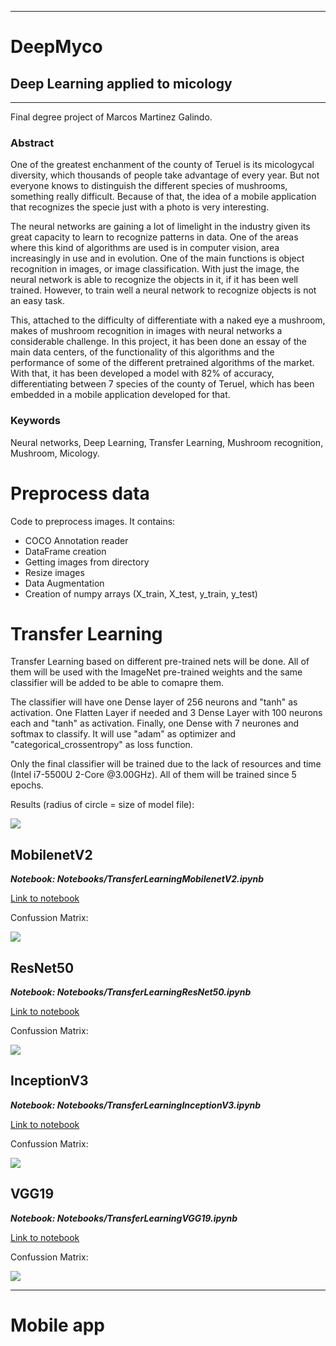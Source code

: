 _____________________
# DeepMyco
## Deep Learning applied to micology
_____________________

Final degree project of Marcos Martinez Galindo.

### Abstract

One of the greatest enchanment of the county of Teruel is its micologycal diversity, which thousands of people take advantage of every year. But not everyone knows to distinguish the different species of mushrooms, something really difficult. Because of that, the idea of a mobile application that recognizes the specie just with a photo is very interesting.

The neural networks are gaining a lot of limelight in the industry given its great capacity to learn to recognize patterns in data. One of the areas where this kind of algorithms are used is in computer vision, area increasingly in use and in evolution. One of the main functions is object recognition in images, or image classification. With just the image, the neural network is able to recognize the objects in it, if it has been well trained. However, to train well a neural network to recognize objects is not an easy task.

This, attached to the difficulty of differentiate with a naked eye a mushroom, makes of mushroom recognition in images with neural networks a considerable challenge. In this project, it has been done an essay of the main data centers, of the functionality of this algorithms and the performance of some of the different pretrained algorithms of the market. With that, it has been developed a model with 82\% of accuracy, differentiating between 7 species of the county of Teruel, which has been embedded in a mobile application developed for that.

### Keywords
Neural networks, Deep Learning, Transfer Learning, Mushroom recognition, Mushroom, Micology.

# Preprocess data

Code to preprocess images. It contains:
- COCO Annotation reader
- DataFrame creation
- Getting images from directory
- Resize images
- Data Augmentation
- Creation of numpy arrays (X_train, X_test, y_train, y_test)


# Transfer Learning
Transfer Learning based on different pre-trained nets will be done. All of them will be used with the ImageNet pre-trained weights and the same classifier will be added to be able to comapre them. 

The classifier will have one Dense layer of 256 neurons and "tanh" as activation. One Flatten Layer if needed and 3 Dense Layer with 100 neurons each and "tanh" as activation. Finally, one Dense with 7 neurones and softmax to classify. It will use "adam" as optimizer and "categorical_crossentropy" as loss function.

Only the final classifier will be trained due to the lack of resources and time (Intel i7-5500U 2-Core @3.00GHz). All of them will be trained since 5 epochs.

Results (radius of circle = size of model file):

![](images/comparision.png?raw=true)

## MobilenetV2
***Notebook: Notebooks/TransferLearningMobilenetV2.ipynb***

[Link to notebook](./Notebooks/TransferLearningMobilenetV2.ipynb)

Confussion Matrix:

![](images/matriz-mobilenet.png?raw=true)

## ResNet50
***Notebook: Notebooks/TransferLearningResNet50.ipynb***

[Link to notebook](./Notebooks/TransferLearningResNet50.ipynb)

Confussion Matrix:

![](images/matriz-resnet.png?raw=true)

## InceptionV3
***Notebook: Notebooks/TransferLearningInceptionV3.ipynb***

[Link to notebook](./Notebooks/TransferLearningInceptionV3.ipynb)

Confussion Matrix:

![](images/matriz-inception.png?raw=true)

## VGG19
***Notebook: Notebooks/TransferLearningVGG19.ipynb***

[Link to notebook](./Notebooks/TransferLearningVGG19.ipynb)

Confussion Matrix:

![](images/matriz-vgg.png?raw=true)

__________________

# Mobile app
